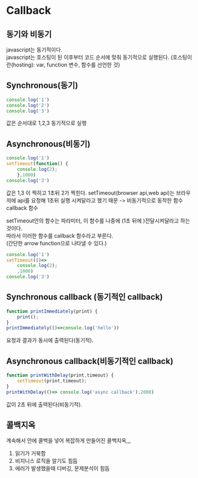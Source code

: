 Callback
====
동기와 비동기 
----
javascript는 동기적이다. <br/>
javascript는 호스팅이 된 이후부터 코드 순서에 맞춰 동기적으로 실행된다. (호스팅이란(hosting): var, function  변수, 함수를 선언한 것) 

<h2>Synchronous(동기)</h2>

```js
console.log('1')
console.log('2')
console.log('3')
```
값은 순서대로 1,2,3 동기적으로 실행

<h2>Asynchronous(비동기)</h2>

```js
console.log('1')
setTimeout(function() {
    console.log(2);
    },1000)
console.log('3')
```
값은 1,3 이 찍히고 1초뒤 2가 찍힌다.
setTimeout(browser api,web api)는 브라우저에 api를 요청해 1초뒤 실행 시켜달라고 했기 때문 -> 비동기적으로 동작한 함수 callback 함수

setTimeout안의 함수는 파라미터, 이 함수를 나중에 (1초 뒤에 )전달시켜달라고 하는 것이다.</br> 
따라서 이러한 함수를 callback 함수라고 부른다.</br>
(간단한 arrow function으로 나타낼 수 있다.)

```js
console.log('1')
setTimeout(()=> 
    console.log(2);
    ,1000)
console.log('3')
```


Synchronous callback (동기적인 callback)
----
```js 
function printImmediately(print) {
    print();
}
printImmediately(()=>console.log('hello'))
```
요청과 결과가 동시에 출력된다(동기적).

Asynchronous callback(비동기적인 callback)
----

```js
function printWithDelay(print,timeout) {
    setTimeout(print,timeout);
}
printWithDelay(()=> console.log('async callback'),2000)
```
값이 2초 뒤에 출력된다(비동기적).

콜백지옥
----
 계속해서 안에 콜백을 넣어 복잡하게 만들어진 콜백지옥,,,
 
1. 읽기가 거북함 
2. 비지니스 로직을 알기도 힘듬
3. 에러가 발생했을때 디버깅, 문제분석이 힘듬 
